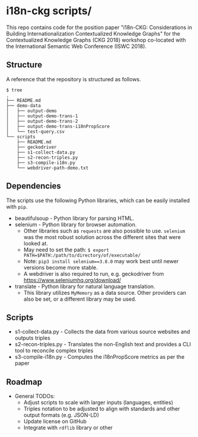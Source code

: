 # i18n-ckg scripts/

This repo contains code for the position paper "i18n-CKG: Considerations in Building Internationalization Contextualized Knowledge Graphs" for the Contextualized Knowledge Graphs (CKG 2018) workshop co-located with the International Semantic Web Conference (ISWC 2018).


## Structure

A reference that the repository is structured as follows.

```
$ tree
.
├── README.md
├── demo-data
│   ├── output-demo
│   ├── output-demo-trans-1
│   ├── output-demo-trans-2
│   ├── output-demo-trans-i18nPropScore
│   └── test-query.csv
└── scripts
    ├── README.md
    ├── geckodriver
    ├── s1-collect-data.py
    ├── s2-recon-triples.py
    ├── s3-compile-i18n.py
    └── webdriver-path-demo.txt

```


## Dependencies

The scripts use the following Python libraries, which can be easily installed with `pip`.

- beautifulsoup - Python library for parsing HTML.
- selenium - Python library for browser automation.
	- Other libraries such as `requests` are also possible to use. `selenium` was the most robust solution across the different sites that were looked at.
	- May need to set the path: `$ export PATH=$PATH:/path/to/directory/of/executable/`
	- Note: `pip3 install selenium==3.8.0` may work best until newer versions become more stable.
	- A webdriver is also required to run, e.g. geckodriver from https://www.seleniumhq.org/download/
- translate - Python library for natural language translation.
	- This library utilizes  `MyMemory` as a data source. Other providers can also be set, or a different library may be used.


## Scripts

- s1-collect-data.py - Collects the data from various source websites and outputs triples
- s2-recon-triples.py - Translates the non-English text and provides a CLI tool to reconcile complex triples
- s3-compile-i18n.py - Computes the i18nPropScore metrics as per the paper


## Roadmap

- General TODOs:
	- Adjust scripts to scale with larger inputs (languages, entities)
	- Triples notation to be adjusted to align with standards and other output formats (e.g. JSON-LD)
	- Update license on GitHub
    - Integrate with `rdflib` library or other



